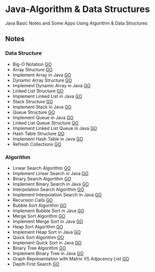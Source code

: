 # Java-Algorithm & Data Structures

Java Basic Notes and Some Apps Using Algorithm &amp; Data Structures

## Notes

### Data Structure

- Big-O Notation [GO](https://github.com/HopeMashal/Java-Algorithm---Data-Structures/blob/master/Notes/DataStructure/Big-O_Notation.txt)
- Array Structure [GO](https://github.com/HopeMashal/Java-Algorithm---Data-Structures/blob/master/Notes/DataStructure/Array_Structure.txt)
- Implement Array in Java [GO](https://github.com/HopeMashal/Java-Algorithm---Data-Structures/blob/master/Notes/DataStructure/ImplementArray/Implement_Array.java)
- Dynamic Array Structure [GO](https://github.com/HopeMashal/Java-Algorithm---Data-Structures/blob/master/Notes/DataStructure/DynamicArrayStructure.txt)
- Implement Dynamic Array in Java [GO](https://github.com/HopeMashal/Java-Algorithm---Data-Structures/blob/master/Notes/DataStructure/ImplementArray/Implement_Dynamic.java)
- Linked List Structure [GO](https://github.com/HopeMashal/Java-Algorithm---Data-Structures/blob/master/Notes/DataStructure/Linked_List_Structure.txt)
- Implement Linked List in Java [GO](https://github.com/HopeMashal/Java-Algorithm---Data-Structures/blob/master/Notes/DataStructure/ImplementArray/Implement_Linked.java)
- Stack Structure [GO](https://github.com/HopeMashal/Java-Algorithm---Data-Structures/blob/master/Notes/DataStructure/Stack_Structure.txt)
- Implement Stack in Java [GO](https://github.com/HopeMashal/Java-Algorithm---Data-Structures/blob/master/Notes/DataStructure/ImplementArray/Implement_Stack.java)
- Queue Structure [GO](https://github.com/HopeMashal/Java-Algorithm---Data-Structures/blob/master/Notes/DataStructure/Queue_Structure.txt)
- Implement Queue in Java [GO](https://github.com/HopeMashal/Java-Algorithm---Data-Structures/blob/master/Notes/DataStructure/ImplementArray/Implement_Queue.java)
- Linked List Queue Structure [GO](https://github.com/HopeMashal/Java-Algorithm---Data-Structures/blob/master/Notes/DataStructure/Linked_Queue_Structure.txt)
- Implement Linked List Queue in Java [GO](https://github.com/HopeMashal/Java-Algorithm---Data-Structures/blob/master/Notes/DataStructure/ImplementArray/Implement_Linked_Queue.java)
- Hash Table Structure [GO](https://github.com/HopeMashal/Java-Algorithm---Data-Structures/blob/master/Notes/DataStructure/Hash_Table_Structure.txt)
- Implement Hash Table in Java [GO](https://github.com/HopeMashal/Java-Algorithm---Data-Structures/blob/master/Notes/DataStructure/ImplementArray/Implement_Hash_Table.java)
- Refresh Collections [GO](https://github.com/HopeMashal/Java-Algorithm---Data-Structures/blob/master/Notes/DataStructure/Refresh_Collections.java)

### Algorithm

- Linear Search Algorithm [GO](https://github.com/HopeMashal/Java-Algorithm---Data-Structures/blob/master/Notes/Algorithm/Linear_Search.txt)
- Implement Linear Search in Java [GO](https://github.com/HopeMashal/Java-Algorithm---Data-Structures/blob/master/Notes/Algorithm/Implementation/LinearSearch.java)
- Binary Search Algorithm [GO](https://github.com/HopeMashal/Java-Algorithm---Data-Structures/blob/master/Notes/Algorithm/Binary_Search.txt)
- Implement Binary Search in Java [GO](https://github.com/HopeMashal/Java-Algorithm---Data-Structures/blob/master/Notes/Algorithm/Implementation/BinarySearch.java)
- Interpolation Search Algorithm [GO](https://github.com/HopeMashal/Java-Algorithm---Data-Structures/blob/master/Notes/Algorithm/Interpolation_Search.txt)
- Implement Interpolation Search in Java [GO](https://github.com/HopeMashal/Java-Algorithm---Data-Structures/blob/master/Notes/Algorithm/Implementation/InterpolationSearch.java)
- Recursion Calls [GO](https://github.com/HopeMashal/Java-Algorithm---Data-Structures/blob/master/Notes/Algorithm/Recursion_Calls.txt)
- Bubble Sort Algorithm [GO](https://github.com/HopeMashal/Java-Algorithm---Data-Structures/blob/master/Notes/Algorithm/Bubble_Sort.txt)
- Implement Bubble Sort in Java [GO](https://github.com/HopeMashal/Java-Algorithm---Data-Structures/blob/master/Notes/Algorithm/Implementation/Bubble_Sort.java)
- Merge Sort Algorithm [GO](https://github.com/HopeMashal/Java-Algorithm---Data-Structures/blob/master/Notes/Algorithm/Merge_Sort.txt)
- Implement Merge Sort in Java [GO](https://github.com/HopeMashal/Java-Algorithm---Data-Structures/blob/master/Notes/Algorithm/Implementation/Merge_Sort.java)
- Heap Sort Algorithm [GO](https://github.com/HopeMashal/Java-Algorithm---Data-Structures/blob/master/Notes/Algorithm/Heap_Sort.txt)
- Implement Heap Sort in Java [GO](https://github.com/HopeMashal/Java-Algorithm---Data-Structures/blob/master/Notes/Algorithm/Implementation/Heap_Sort.java)
- Quick Sort Algorithm [GO](https://github.com/HopeMashal/Java-Algorithm---Data-Structures/blob/master/Notes/Algorithm/Quick_Sort.txt)
- Implement Quick Sort in Java [GO](https://github.com/HopeMashal/Java-Algorithm---Data-Structures/blob/master/Notes/Algorithm/Implementation/Quick_Sort.java)
- Binary Tree Algorithm [GO](https://github.com/HopeMashal/Java-Algorithm---Data-Structures/blob/master/Notes/Algorithm/Binary_Tree.txt)
- Implement Binary Tree in Java [GO](https://github.com/HopeMashal/Java-Algorithm---Data-Structures/blob/master/Notes/Algorithm/Implementation/Graph/BinaryTreeDemo.java)
- Graph Representation with Matrix VS Adjacency List [GO](https://github.com/HopeMashal/Java-Algorithm---Data-Structures/blob/master/Notes/Algorithm/Graph_Representation.txt)
- Depth First Search [GO](https://github.com/HopeMashal/Java-Algorithm---Data-Structures/blob/master/Notes/Algorithm/Depth_First_Search.txt)